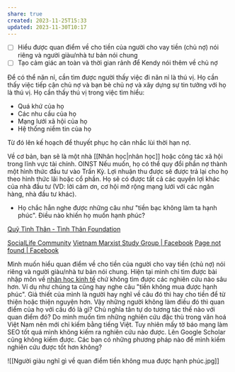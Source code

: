 ```yaml
---
share: true
created: 2023-11-25T15:33
updated: 2023-11-30T10:17
---
```

- [ ] Hiểu được quan điểm về cho tiền của người cho vay tiền (chủ nợ) nói riêng và người giàu/nhà tư bản nói chung
- [ ] Tạo cảm giác an toàn và thời gian rảnh để Kendy nói thêm về chủ nợ

Để có thể năn nỉ, cần tìm được người thấy việc đi năn nỉ là thú vị. Họ cần thấy việc tiếp cận chủ nợ và bạn bè chủ nợ và xây dựng sự tin tưởng với họ là thú vị. Họ cần thấy thú vị trong việc tìm hiểu:
- Quá khứ của họ
- Các nhu cầu của họ
- Mạng lưới xã hội của họ
- Hệ thống niềm tin của họ

Từ đó lên kế hoạch để thuyết phục họ cân nhắc lùi thời hạn nợ.

Về cơ bản, bạn sẽ là một nhà [[Nhân học|nhân học]] hoặc công tác xã hội trong lĩnh vực tài chính.
OINST
Nếu muốn, họ có thể quy đổi phần nợ thành một hình thức đầu tư vào Trấn Kỳ. Lợi nhuận thu được sẽ được trả lại cho họ theo hình thức lãi hoặc cổ phần. Họ sẽ có được tất cả các quyền lợi khác của nhà đầu tư (VD: lời cảm ơn, cơ hội mở rộng mạng lưới với các ngân hàng, nhà đầu tư khác).

- Họ chắc hẳn nghe được những câu như "tiền bạc không làm ta hạnh phúc". Điều nào khiến họ muốn hạnh phúc?

[Quỹ Tình Thân - Tình Thân Foundation](https://www.facebook.com/profile.php?id=100077601589557&v=timeline&lst=100038413598261%3A100077601589557%3A1684514892&eav=AfZ-gv2lqyQB0Aq69YPKH02KBMzxO_jh4u9moWoAnA8pDhYcwmMc0rLzR_dOt0o4jOQ&refid=17&paipv=0 "Facebook")

[SocialLife Community](https://www.facebook.com/groups/607055182969235/posts/2126257434382328/)
[Vietnam Marxist Study Group | Facebook](https://www.facebook.com/groups/347957905776254/posts/1463725287532838)
[Page not found | Facebook](https://www.facebook.com/groups/977122933736909/my_pending_content)

Mình muốn hiểu quan điểm về cho tiền của người cho vay tiền (chủ nợ) nói riêng và người giàu/nhà tư bản nói chung. Hiện tại mình chỉ tìm được bài nhập môn về [nhân học kinh tế](https://nhanhoc.edu.vn/nhan-hoc-kinh-te/ "Nhân học kinh tế") chứ không tìm được các nghiên cứu nào sâu hơn. Ví dụ như chúng ta cũng hay nghe câu "tiền không mua được hạnh phúc". Giả thiết của mình là người hay nghĩ về câu đó thì hay cho tiền để từ thiện hoặc thiện nguyện hơn. Vậy những người không làm điều đó thì quan điểm của họ với câu đó là gì? Chủ nghĩa tân tự do tương tác thế nào với quan điểm đó? Do mình muốn tìm những nghiên cứu đặc thù trong văn hoá Việt Nam nên mới chỉ kiếm bằng tiếng Việt. Tuy nhiên mấy tờ báo mạng làm SEO tốt quá mình không kiếm ra nghiên cứu nào được. Lên Google Scholar cũng không kiếm được. Các bạn có những phương pháp nào để mình kiếm nghiên cứu được tốt hơn không?

![[Người giàu nghĩ gì về quan điểm tiền không mua được hạnh phúc.jpg]]